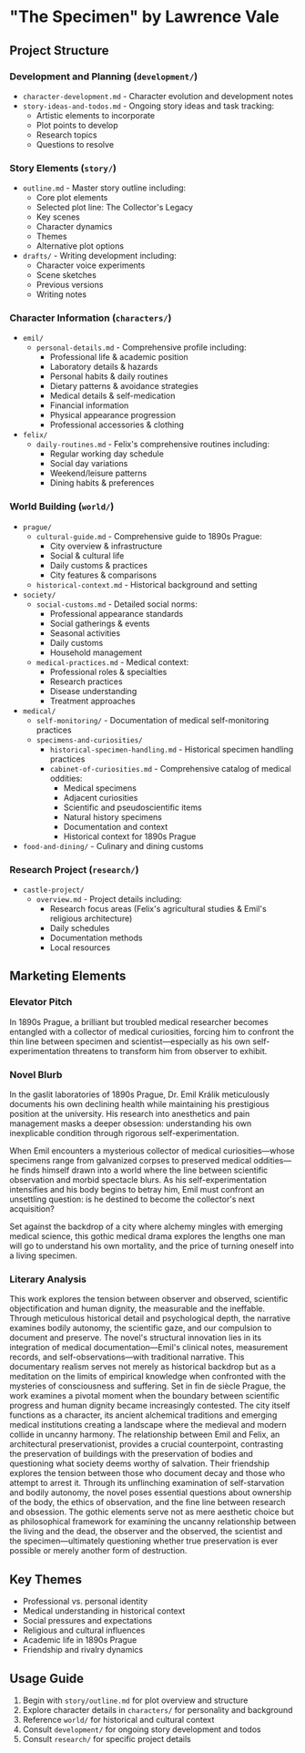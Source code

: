 # "The Specimen" by Lawrence Vale

## Project Structure

### Development and Planning (`development/`)
- `character-development.md` - Character evolution and development notes
- `story-ideas-and-todos.md` - Ongoing story ideas and task tracking:
  - Artistic elements to incorporate
  - Plot points to develop
  - Research topics
  - Questions to resolve

### Story Elements (`story/`)
- `outline.md` - Master story outline including:
  - Core plot elements
  - Selected plot line: The Collector's Legacy
  - Key scenes
  - Character dynamics
  - Themes
  - Alternative plot options
- `drafts/` - Writing development including:
  - Character voice experiments
  - Scene sketches
  - Previous versions
  - Writing notes

### Character Information (`characters/`)
- `emil/`
  - `personal-details.md` - Comprehensive profile including:
    - Professional life & academic position
    - Laboratory details & hazards
    - Personal habits & daily routines
    - Dietary patterns & avoidance strategies
    - Medical details & self-medication
    - Financial information
    - Physical appearance progression
    - Professional accessories & clothing
- `felix/`
  - `daily-routines.md` - Felix's comprehensive routines including:
    - Regular working day schedule
    - Social day variations
    - Weekend/leisure patterns
    - Dining habits & preferences

### World Building (`world/`)
- `prague/`
  - `cultural-guide.md` - Comprehensive guide to 1890s Prague:
    - City overview & infrastructure
    - Social & cultural life
    - Daily customs & practices
    - City features & comparisons
  - `historical-context.md` - Historical background and setting
- `society/`
  - `social-customs.md` - Detailed social norms:
    - Professional appearance standards
    - Social gatherings & events
    - Seasonal activities
    - Daily customs
    - Household management
  - `medical-practices.md` - Medical context:
    - Professional roles & specialties
    - Research practices
    - Disease understanding
    - Treatment approaches
- `medical/`
  - `self-monitoring/` - Documentation of medical self-monitoring practices
  - `specimens-and-curiosities/`
    - `historical-specimen-handling.md` - Historical specimen handling practices
    - `cabinet-of-curiosities.md` - Comprehensive catalog of medical oddities:
      - Medical specimens
      - Adjacent curiosities
      - Scientific and pseudoscientific items
      - Natural history specimens
      - Documentation and context
      - Historical context for 1890s Prague
- `food-and-dining/` - Culinary and dining customs

### Research Project (`research/`)
- `castle-project/`
  - `overview.md` - Project details including:
    - Research focus areas (Felix's agricultural studies & Emil's religious architecture)
    - Daily schedules
    - Documentation methods
    - Local resources

## Marketing Elements

### Elevator Pitch
In 1890s Prague, a brilliant but troubled medical researcher becomes entangled with a collector of medical curiosities, forcing him to confront the thin line between specimen and scientist—especially as his own self-experimentation threatens to transform him from observer to exhibit.

### Novel Blurb
In the gaslit laboratories of 1890s Prague, Dr. Emil Králik meticulously documents his own declining health while maintaining his prestigious position at the university. His research into anesthetics and pain management masks a deeper obsession: understanding his own inexplicable condition through rigorous self-experimentation.

When Emil encounters a mysterious collector of medical curiosities—whose specimens range from galvanized corpses to preserved medical oddities—he finds himself drawn into a world where the line between scientific observation and morbid spectacle blurs. As his self-experimentation intensifies and his body begins to betray him, Emil must confront an unsettling question: is he destined to become the collector's next acquisition?

Set against the backdrop of a city where alchemy mingles with emerging medical science, this gothic medical drama explores the lengths one man will go to understand his own mortality, and the price of turning oneself into a living specimen.

### Literary Analysis
This work explores the tension between observer and observed, scientific objectification and human dignity, the measurable and the ineffable. Through meticulous historical detail and psychological depth, the narrative examines bodily autonomy, the scientific gaze, and our compulsion to document and preserve.
The novel's structural innovation lies in its integration of medical documentation—Emil's clinical notes, measurement records, and self-observations—with traditional narrative. This documentary realism serves not merely as historical backdrop but as a meditation on the limits of empirical knowledge when confronted with the mysteries of consciousness and suffering.
Set in fin de siècle Prague, the work examines a pivotal moment when the boundary between scientific progress and human dignity became increasingly contested. The city itself functions as a character, its ancient alchemical traditions and emerging medical institutions creating a landscape where the medieval and modern collide in uncanny harmony.
The relationship between Emil and Felix, an architectural preservationist, provides a crucial counterpoint, contrasting the preservation of buildings with the preservation of bodies and questioning what society deems worthy of salvation. Their friendship explores the tension between those who document decay and those who attempt to arrest it.
Through its unflinching examination of self-starvation and bodily autonomy, the novel poses essential questions about ownership of the body, the ethics of observation, and the fine line between research and obsession. The gothic elements serve not as mere aesthetic choice but as philosophical framework for examining the uncanny relationship between the living and the dead, the observer and the observed, the scientist and the specimen—ultimately questioning whether true preservation is ever possible or merely another form of destruction.



## Key Themes
- Professional vs. personal identity
- Medical understanding in historical context
- Social pressures and expectations
- Religious and cultural influences
- Academic life in 1890s Prague
- Friendship and rivalry dynamics

## Usage Guide
1. Begin with `story/outline.md` for plot overview and structure
2. Explore character details in `characters/` for personality and background
3. Reference `world/` for historical and cultural context
4. Consult `development/` for ongoing story development and todos
5. Consult `research/` for specific project details 